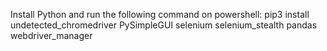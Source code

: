 Install Python and run the following command on powershell:
pip3 install undetected_chromedriver PySimpleGUI selenium selenium_stealth pandas webdriver_manager